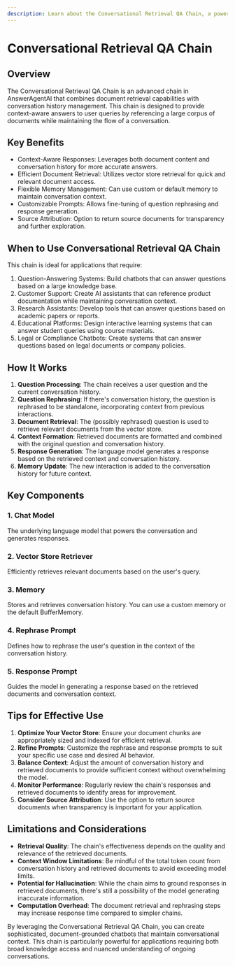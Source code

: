 ```yaml
---
description: Learn about the Conversational Retrieval QA Chain, a powerful tool for document-based Q&A with conversation history in AnswerAgentAI
---
```


# Conversational Retrieval QA Chain

## Overview

The Conversational Retrieval QA Chain is an advanced chain in AnswerAgentAI that combines document retrieval capabilities with conversation history management. This chain is designed to provide context-aware answers to user queries by referencing a large corpus of documents while maintaining the flow of a conversation.

## Key Benefits

-   Context-Aware Responses: Leverages both document content and conversation history for more accurate answers.
-   Efficient Document Retrieval: Utilizes vector store retrieval for quick and relevant document access.
-   Flexible Memory Management: Can use custom or default memory to maintain conversation context.
-   Customizable Prompts: Allows fine-tuning of question rephrasing and response generation.
-   Source Attribution: Option to return source documents for transparency and further exploration.

## When to Use Conversational Retrieval QA Chain

This chain is ideal for applications that require:

1. Question-Answering Systems: Build chatbots that can answer questions based on a large knowledge base.
2. Customer Support: Create AI assistants that can reference product documentation while maintaining conversation context.
3. Research Assistants: Develop tools that can answer questions based on academic papers or reports.
4. Educational Platforms: Design interactive learning systems that can answer student queries using course materials.
5. Legal or Compliance Chatbots: Create systems that can answer questions based on legal documents or company policies.

## How It Works

1. **Question Processing**: The chain receives a user question and the current conversation history.
2. **Question Rephrasing**: If there's conversation history, the question is rephrased to be standalone, incorporating context from previous interactions.
3. **Document Retrieval**: The (possibly rephrased) question is used to retrieve relevant documents from the vector store.
4. **Context Formation**: Retrieved documents are formatted and combined with the original question and conversation history.
5. **Response Generation**: The language model generates a response based on the retrieved context and conversation history.
6. **Memory Update**: The new interaction is added to the conversation history for future context.

## Key Components

### 1. Chat Model

The underlying language model that powers the conversation and generates responses.

### 2. Vector Store Retriever

Efficiently retrieves relevant documents based on the user's query.

### 3. Memory

Stores and retrieves conversation history. You can use a custom memory or the default BufferMemory.

### 4. Rephrase Prompt

Defines how to rephrase the user's question in the context of the conversation history.

### 5. Response Prompt

Guides the model in generating a response based on the retrieved documents and conversation context.

## Tips for Effective Use

1. **Optimize Your Vector Store**: Ensure your document chunks are appropriately sized and indexed for efficient retrieval.
2. **Refine Prompts**: Customize the rephrase and response prompts to suit your specific use case and desired AI behavior.
3. **Balance Context**: Adjust the amount of conversation history and retrieved documents to provide sufficient context without overwhelming the model.
4. **Monitor Performance**: Regularly review the chain's responses and retrieved documents to identify areas for improvement.
5. **Consider Source Attribution**: Use the option to return source documents when transparency is important for your application.

## Limitations and Considerations

-   **Retrieval Quality**: The chain's effectiveness depends on the quality and relevance of the retrieved documents.
-   **Context Window Limitations**: Be mindful of the total token count from conversation history and retrieved documents to avoid exceeding model limits.
-   **Potential for Hallucination**: While the chain aims to ground responses in retrieved documents, there's still a possibility of the model generating inaccurate information.
-   **Computation Overhead**: The document retrieval and rephrasing steps may increase response time compared to simpler chains.

By leveraging the Conversational Retrieval QA Chain, you can create sophisticated, document-grounded chatbots that maintain conversational context. This chain is particularly powerful for applications requiring both broad knowledge access and nuanced understanding of ongoing conversations.
